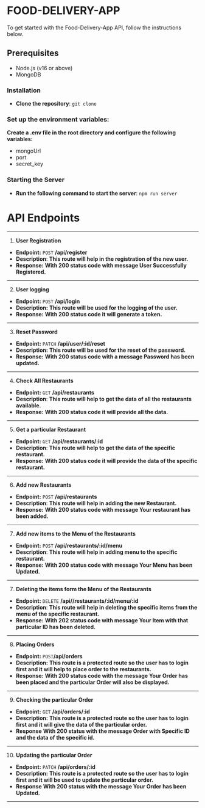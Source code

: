 # FOOD-DELIVERY-APP

To get started with the Food-Delivery-App API, follow the instructions below.

## Prerequisites

- Node.js (v16 or above)
- MongoDB

### Installation

- **Clone the repository**: `git clone`

### Set up the environment variables:

**Create a .env file in the root directory and configure the following variables:**

- mongoUrl
- port
- secret_key

### Starting the Server

- **Run the following command to start the server**: `npm run server`

# API Endpoints

---

1. **User Registration**

- **Endpoint:** `POST` **/api/register**
- **Description**: **This route will help in the registration of the new user.**
- **Response:** **With 200 status code with message User Successfully Registered.**

---

2. **User logging**

- **Endpoint:** `POST` **/api/login**
- **Description:** **This route will be used for the logging of the user.**
- **Response:** **With 200 status code it will generate a token.**

---

3. **Reset Password**

- **Endpoint:** `PATCH` **/api/user/:id/reset**
- **Description:** **This route will be used for the reset of the password.**
- **Response:** **With 200 status code with a message Password has been updated.**

---

4. **Check All Restaurants**

- **Endpoint:** `GET` **/api/restaurants**
- **Description**: **This route will help to get the data of all the restaurants available.**
- **Response:** **With 200 status code it will provide all the data.**

---

5. **Get a particular Restaurant**

- **Endpoint:** `GET` **/api/restaurants/:id**
- **Description**: **This route will help to get the data of the specific restaurant.**
- **Response:** **With 200 status code it will provide the data of the specific restaurant.**

---

6. **Add new Restaurants**

- **Endpoint:** `POST` **/api/restaurants**
- **Description**: **This route will help in adding the new Restaurant.**
- **Response:** **With 200 status code with message Your restaurant has been added.**

---

7. **Add new items to the Menu of the Restaurants**

- **Endpoint:** `POST` **/api/restaurants/:id/menu**
- **Description**: **This route will help in adding menu to the specific restaurant.**
- **Response:** **With 200 status code with message Your Menu has been Updated.**

---

7. **Deleting the items form the Menu of the Restaurants**

- **Endpoint:** `DELETE` **/api//restaurants/:id/menu/:id**
- **Description**: **This route will help in deleting the specific items from the menu of the specific restaurant.**
- **Response:** **With 202 status code with message Your Item with that particular ID has been deleted.**

---

8. **Placing Orders**

- **Endpoint:** `POST`**/api/orders**
- **Description:** **This route is a protected route so the user has to login first and it will help to place order to the restaurants.**
- **Response:** **With 200 status code with the message Your Order has been placed and the particular Order will also be displayed.**

---

9. **Checking the particular Order**

- **Endpoint:** `GET` **/api/orders/:id**
- **Description:** **This route is a protected route so the user has to login first and it will give the data of the particular order.**
- **Response** **With 200 status with the message Order with Specific ID and the data of the specific id.**

---

10. **Updating the particular Order**

- **Endpoint:** `PATCH` **/api/orders/:id**
- **Description:** **This route is a protected route so the user has to login first and it will be used to update the particular order.**
- **Response** **With 200 status with the message Your Order has been Updated.**

---
